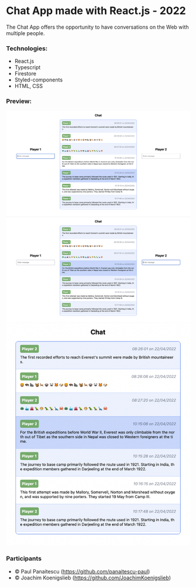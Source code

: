 # Chat App made with React.js - 2022

The Chat App offers the opportunity to have conversations on the Web with multiple people.


### Technologies:
- React.js
- Typescript
- Firestore
- Styled-components
- HTML, CSS


### Preview:
![alt text](https://github.com/panaitescu-paul/Chat-App-React-2022/blob/master/screenshots/1.png)
![alt text](https://github.com/panaitescu-paul/Chat-App-React-2022/blob/master/screenshots/2.png)
![alt text](https://github.com/panaitescu-paul/Chat-App-React-2022/blob/master/screenshots/3.png)


### Participants
- © Paul Panaitescu (https://github.com/panaitescu-paul)
- © Joachim Koenigslieb (https://github.com/JoachimKoenigslieb)
